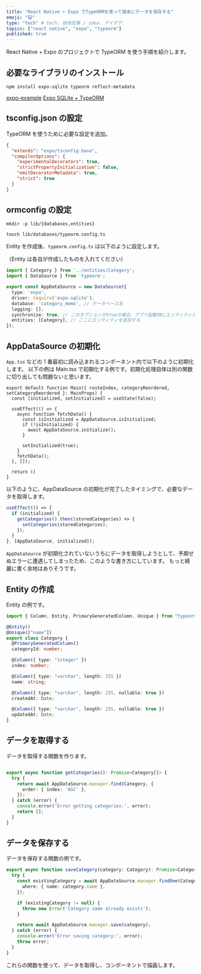 ```yaml
---
title: "React Native + Expo でTypeORMを使って端末にデータを保存する"
emoji: "😺"
type: "tech" # tech: 技術記事 / idea: アイデア
topics: ["react native", "expo", "typeorm"]
published: true
---
```


React Native + Expo のプロジェクトで TypeORM を使う手順を紹介します。

## 必要なライブラリのインストール

```shell
npm install expo-sqlite typeorm reflect-metadata
```

[expo-example](https://github.com/typeorm/expo-example)
[Expo SQLite + TypeORM](https://dev.to/jgabriel1/expo-sqlite-typeorm-4mn8)

## tsconfig.json の設定

TypeORM を使うために必要な設定を追加。

```json:tsconfig.json
{
  "extends": "expo/tsconfig.base",
  "compilerOptions": {
    "experimentalDecorators": true,
    "strictPropertyInitialization": false,
    "emitDecoratorMetadata": true,
    "strict": true
  }
}
```

## ormconfig の設定

```shell
mkdir -p lib/{databases,entities}
```

```shell
touch lib/databases/typeorm.config.ts
```

Entity を作成後、`typeorm.config.ts` は以下のように設定します。

（Entity は各自が作成したものを入れてください）

```ts:lib/databases/typeorm.config.ts
import { Category } from '../entities/Category';
import { DataSource } from 'typeorm';

export const AppDataSource = new DataSource({
  type: 'expo',
  driver: require('expo-sqlite'),
  database: 'category_memo', // データベース名
  logging: [],
  synchronize: true, // このオプションがtrueの場合、アプリ起動時にエンティティとデータベーススキーマが同期されます。
  entities: [Category], // ここにエンティティを追加する
});

```

## AppDataSource の初期化

`App.tsx` などの 1 番最初に読み込まれるコンポーネント内で以下のように初期化します。
以下の例は Main.tsx で初期化する例です。初期化処理自体は別の関数に切り出しても問題ないと思います。

```tsx:src/lib/components/Main.tsx
export default function Main({ routeIndex, categoryReordered, setCategoryReordered }: MainProps) {
  const [initialized, setInitialized] = useState(false);

  useEffect(() => {
    async function fetchData() {
      const isInitialized = AppDataSource.isInitialized;
      if (!isInitialized) {
        await AppDataSource.initialize();
      }

      setInitialized(true);
    }
    fetchData();
  }, []);

  return ()
}
```

以下のように、AppDataSource の初期化が完了したタイミングで、必要なデータを取得します。

```ts
useEffect(() => {
  if (initialized) {
    getCategories().then((storedCategories) => {
      setCategories(storedCategories);
    });
  }
}, [AppDataSource, initialized]);
```

`AppDataSource` が初期化されていないうちにデータを取得しようとして、予期せぬエラーに遭遇してしまったため、このような書き方にしています。
もっと綺麗に書く余地はありそうです。

## Entity の作成

Entity の例です。

```ts:src/lib/entities/Category.ts
import { Column, Entity, PrimaryGeneratedColumn, Unique } from "typeorm";

@Entity()
@Unique(["name"])
export class Category {
  @PrimaryGeneratedColumn()
  categoryId: number;

  @Column({ type: "integer" })
  index: number;

  @Column({ type: "varchar", length: 255 })
  name: string;

  @Column({ type: "varchar", length: 255, nullable: true })
  createdAt: Date;

  @Column({ type: "varchar", length: 255, nullable: true })
  updatedAt: Date;
}
```

## データを取得する

データを取得する関数を作ります。

```ts:src/lib/databases/categoryRepositories.ts

export async function getCategories(): Promise<Category[]> {
  try {
    return await AppDataSource.manager.find(Category, {
      order: { index: 'ASC' },
    });
  } catch (error) {
    console.error('Error getting categories:', error);
    return [];
  }
}
```

## データを保存する

データを保存する関数の例です。

```ts:src/lib/databases/categoryRepositories.ts
export async function saveCategory(category: Category): Promise<Category> {
  try {
    const existingCategory = await AppDataSource.manager.findOne(Category, {
      where: { name: category.name },
    });

    if (existingCategory != null) {
      throw new Error('Category name already exists');
    }

    return await AppDataSource.manager.save(category);
  } catch (error) {
    console.error('Error saving category:', error);
    throw error;
  }
}
```

これらの関数を使って、データを取得し、コンポーネントで描画します。
